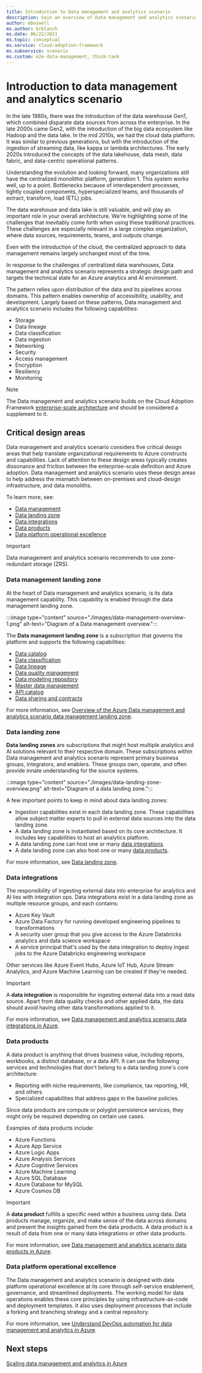 ```yaml
---
title: Introduction to Data management and analytics scenario
description: Gain an overview of Data management and analytics scenario.
author: mboswell
ms.author: brblanch
ms.date: 06/22/2021
ms.topic: conceptual
ms.service: cloud-adoption-framework
ms.subservice: scenario
ms.custom: e2e-data-management, think-tank
---
```


# Introduction to data management and analytics scenario

In the late 1980s, there was the introduction of the data warehouse Gen1, which combined disparate data sources from across the enterprise. In the late 2000s came Gen2, with the introduction of the big data ecosystem like Hadoop and the data lake. In the mid 2010s, we had the cloud data platform. It was similar to previous generations, but with the introduction of the ingestion of streaming data, like kappa or lambda architectures. The early 2020s introduced the concepts of the data lakehouse, data mesh, data fabric, and data-centric operational patterns.

Understanding the evolution and looking forward, many organizations still have the centralized monolithic platform, generation 1. This system works well, up to a point. Bottlenecks because of interdependent processes, tightly coupled components, hyperspecialized teams, and thousands of extract, transform, load (ETL) jobs.

The data warehouse and data lake is still valuable, and will play an important role in your overall architecture. We're highlighting some of the challenges that inevitably come forth when using these traditional practices. These challenges are especially relevant in a large complex organization, where data sources, requirements, teams, and outputs change.

Even with the introduction of the cloud, the centralized approach to data management remains largely unchanged most of the time.

In response to the challenges of centralized data warehouses, Data management and analytics scenario represents a strategic design path and targets the technical state for an Azure analytics and AI environment.

The pattern relies upon distribution of the data and its pipelines across domains. This pattern enables ownership of accessibility, usability, and development. Largely based on these patterns, Data management and analytics scenario includes the following capabilities:

- Storage
- Data lineage
- Data classification
- Data ingestion
- Networking
- Security
- Access management
- Encryption
- Resiliency
- Monitoring

> [!NOTE]
> The Data management and analytics scenario builds on the Cloud Adoption Framework [enterprise-scale architecture](../../ready/enterprise-scale/index.md) and should be considered a supplement to it.

## Critical design areas

Data management and analytics scenario considers five critical design areas that help translate organizational requirements to Azure constructs and capabilities. Lack of attention to these design areas typically creates dissonance and friction between the enterprise-scale definition and Azure adoption. Data management and analytics scenario uses these design areas to help address the mismatch between on-premises and cloud-design infrastructure, and data monoliths.

To learn more, see:

- [Data management](#data-management-landing-zone)
- [Data landing zone](#data-landing-zone)
- [Data integrations](#data-integrations)
- [Data products](#data-products)
- [Data platform operational excellence](#data-platform-operational-excellence)

> [!IMPORTANT]
> Data management and analytics scenario recommends to use zone-redundant storage (ZRS).

### Data management landing zone

At the heart of Data management and analytics scenario, is its data management capability. This capability is enabled through the data management landing zone.

:::image type="content" source="./images/data-management-overview-1.png" alt-text="Diagram of a Data management overview.":::

The **Data management landing zone** is a subscription that governs the platform and supports the following capabilities:

- [Data catalog](./architectures/data-management-landing-zone.md#data-catalog)
- [Data classification](./architectures/data-management-landing-zone.md#data-classification)
- [Data lineage](./architectures/data-management-landing-zone.md#data-lineage)
- [Data quality management](./architectures/data-management-landing-zone.md#data-quality-management)
- [Data modeling repository](./architectures/data-management-landing-zone.md#data-modeling-repository)
- [Master data management](./architectures/data-management-landing-zone.md#master-data-management)
- [API catalog](./architectures/data-management-landing-zone.md#api-catalog)
- [Data sharing and contracts](govern-data-sharing-agreements.md)

For more information, see [Overview of the Azure Data management and analytics scenario data management landing zone](./architectures/data-management-landing-zone.md).

### Data landing zone

**Data landing zones** are subscriptions that might host multiple analytics and AI solutions relevant to their respective domain. These subscriptions within Data management and analytics scenario represent primary business groups, integrators, and enablers. These groups own, operate, and often provide innate understanding for the source systems.

:::image type="content" source="./images/data-landing-zone-overview.png" alt-text="Diagram of a data landing zone.":::

A few important points to keep in mind about data landing zones:

- Ingestion capabilities exist in each data landing zone. These capabilities allow subject matter experts to pull in external data sources into the data landing zone.
- A data landing zone is instantiated based on its core architecture. It includes key capabilities to host an analytics platform.
- A data landing zone can host one or many [data integrations](#data-integrations).
- A data landing zone can also host one or many [data products](#data-products).

For more information, see [Data landing zone](./architectures/data-landing-zone.md).

### Data integrations

The responsibility of ingesting external data into enterprise for analytics and AI lies with integration ops. Data integrations exist in a data landing zone as multiple resource groups, and each contains:

- Azure Key Vault
- Azure Data Factory for running developed engineering pipelines to transformations
- A security user group that you give access to the Azure Databricks analytics and data science workspace
- A service principal that's used by the data integration to deploy ingest jobs to the Azure Databricks engineering workspace

Other services like Azure Event Hubs, Azure IoT Hub, Azure Stream Analytics, and Azure Machine Learning can be created if they're needed.

> [!IMPORTANT]
> A **data integration** is responsible for ingesting external data into a read data source. Apart from data quality checks and other applied data, the data should avoid having other data transformations applied to it.

For more information, see [Data management and analytics scenario data integrations in Azure](./architectures/data-landing-zone-data-integration.md).

### Data products

A data product is anything that drives business value, including reports, workbooks, a distinct database, or a data API. It can use the following services and technologies that don't belong to a data landing zone's core architecture:

- Reporting with niche requirements, like compliance, tax reporting, HR, and others.
- Specialized capabilities that address gaps in the baseline policies.

Since data products are compute or polyglot persistence services, they might only be required depending on certain use cases.

Examples of data products include:

- Azure Functions
- Azure App Service
- Azure Logic Apps
- Azure Analysis Services
- Azure Cognitive Services
- Azure Machine Learning
- Azure SQL Database
- Azure Database for MySQL
- Azure Cosmos DB

> [!IMPORTANT]
> A **data product** fulfills a specific need within a business using data. Data products manage, organize, and make sense of the data across domains and present the insights gained from the data products. A data product is a result of data from one or many data integrations or other data products.

For more information, see [Data management and analytics scenario data products in Azure](./architectures/data-landing-zone-data-products.md).

### Data platform operational excellence

The Data management and analytics scenario is designed with data platform operational excellence at its core through self-service enablement, governance, and streamlined deployments. The working model for data operations enables these core principles by using infrastructure-as-code and deployment templates. It also uses deployment processes that include a forking and branching strategy and a central repository.

For more information, see [Understand DevOps automation for data management and analytics in Azure](./organize-data-operations.md).

## Next steps

[Scaling data management and analytics in Azure](./eslz-scale.md)
